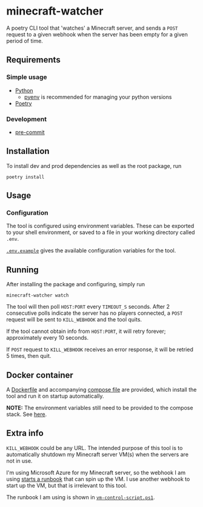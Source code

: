# minecraft-watcher
A poetry CLI tool that 'watches' a Minecraft server,
and sends a `POST` request to a given webhook when the server has been empty for a given period of time.

## Requirements

### Simple usage
  - [Python](https://www.python.org/)
    - [pyenv](https://github.com/pyenv/pyenv) is recommended for managing your python versions
  - [Poetry](https://python-poetry.org/docs/#installation)

### Development
  - [pre-commit](https://pre-commit.com/#install)

## Installation

To install dev and prod dependencies as well as the root package, run

```shell
poetry install
```

## Usage

### Configuration

The tool is configured using environment variables.
These can be exported to your shell environment,
or saved to a file in your working directory called `.env`.

[`.env.example`](./.env.example) gives the available configuration
variables for the tool.

## Running
After installing the package and configuring, simply run

```shell
minecraft-watcher watch
```

The tool will then poll `HOST:PORT` every `TIMEOUT_S` seconds.
After 2 consecutive polls indicate the server has no players connected,
a `POST` request will be sent to `KILL_WEBHOOK` and the tool quits.

If the tool cannot obtain info from `HOST:PORT`,
it will retry forever; approximately every 10 seconds.

If `POST` request to `KILL_WEBHOOK` receives an error response,
it will be retried 5 times, then quit.

## Docker container

A [Dockerfile](./Dockerfile) and accompanying [compose file](./docker-compose.yml) are provided,
which install the tool and run it on startup automatically.

**NOTE:** The environment variables still need to be provided to the compose stack.
See [here](https://docs.docker.com/compose/environment-variables/set-environment-variables).

## Extra info
`KILL_WEBHOOK` could be any URL.
The intended purpose of this tool is to automatically shutdown my Minecraft server
VM(s) when the servers are not in use.

I'm using Microsoft Azure for my Minecraft server,
so the webhook I am using [starts a runbook](https://learn.microsoft.com/en-us/azure/automation/automation-webhooks)
that can spin up the VM.
I use another webhook to start up the VM, but that is irrelevant to this tool.

The runbook I am using is shown in [`vm-control-script.ps1`](./vm-control-script.ps1).
